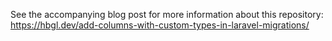 See the accompanying blog post for more information about this repository: https://hbgl.dev/add-columns-with-custom-types-in-laravel-migrations/
